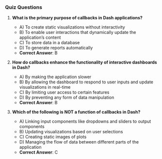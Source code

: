 ### Quiz Questions ###

1. **What is the primary purpose of callbacks in Dash applications?**  
   - A) To create static visualizations without interactivity  
   - B) To enable user interactions that dynamically update the application’s content  
   - C) To store data in a database  
   - D) To generate reports automatically  
   - **Correct Answer**: B

2. **How do callbacks enhance the functionality of interactive dashboards in Dash?**  
   - A) By making the application slower  
   - B) By allowing the dashboard to respond to user inputs and update visualizations in real-time  
   - C) By limiting user access to certain features  
   - D) By preventing any form of data manipulation  
   - **Correct Answer**: B

3. **Which of the following is NOT a function of callbacks in Dash?**  
   - A) Linking input components like dropdowns and sliders to output components  
   - B) Updating visualizations based on user selections  
   - C) Creating static images of plots  
   - D) Managing the flow of data between different parts of the application  
   - **Correct Answer**: C